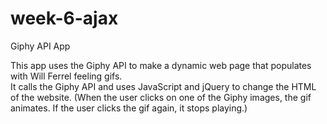 # week-6-ajax

Giphy API App


This app uses the Giphy API to make a dynamic web page that populates with Will Ferrel feeling gifs.  
It calls the Giphy API and uses JavaScript and jQuery to change the HTML of the website.
(When the user clicks on one of the Giphy images, the gif animates.  If the user clicks the gif again, 
it stops playing.)
